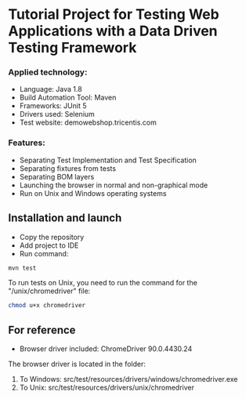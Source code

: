 # Tutorial Project for Testing Web Applications with a Data Driven Testing Framework

### Applied technology:
- Language: Java 1.8
- Build Automation Tool: Maven
- Frameworks: JUnit 5
- Drivers used: Selenium
- Test website: demowebshop.tricentis.com

### Features:
- Separating Test Implementation and Test Specification
- Separating fixtures from tests
- Separating BOM layers
- Launching the browser in normal and non-graphical mode
- Run on Unix and Windows operating systems

## Installation and launch

- Copy the repository
- Add project to IDE
- Run command:
```sh
mvn test
```
To run tests on Unix, you need to run the command for the "/unix/chromedriver" file:
```sh
chmod u+x chromedriver
```
## For reference
- Browser driver included: ChromeDriver 90.0.4430.24

The browser driver is located in the folder: 
1. To Windows: src/test/resources/drivers/windows/chromedriver.exe
2. To Unix: src/test/resources/drivers/unix/chromedriver

